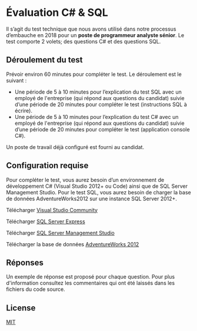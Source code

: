 # Évaluation C# & SQL

Il s’agit du test technique que nous avons utilisé dans notre processus d’embauche en 2018 pour un __poste de programmeur analyste sénior__. Le test comporte 2 volets; des questions C# et des questions SQL.

## Déroulement du test

Prévoir environ 60 minutes pour compléter le test. Le déroulement est le suivant : 

* Une période de 5 à 10 minutes pour l’explication du test SQL avec un employé de l'entreprise (qui répond aux questions du candidat) suivie d’une période de 20 minutes pour compléter le test (instructions SQL à écrire).
* Une période de 5 à 10 minutes pour l’explication du test C# avec un employé de l'entreprise (qui répond aux questions du candidat) suivie d’une période de 20 minutes pour compléter le test (application console C#).

Un poste de travail déjà configuré est fourni au candidat.


## Configuration requise

Pour compléter le test, vous aurez besoin d’un environnement de développement C# (Visual Studio 2012+ ou Code) ainsi que de SQL Server Management Studio. Pour le test SQL, vous aurez besoin de charger la base de données AdventureWorks2012 sur une instance SQL Server 2012+.

Télécharger [Visual Studio Community](https://visualstudio.microsoft.com/thank-you-downloading-visual-studio/?sku=Community&rel=15)

Télécharger [SQL Server Express](https://www.microsoft.com/en-ca/sql-server/sql-server-editions-express)

Télécharger [SQL Server Management Studio](https://docs.microsoft.com/en-us/sql/ssms/download-sql-server-management-studio-ssms?view=sql-server-2017)

Télécharger la base de données [AdventureWorks 2012](https://github.com/Microsoft/sql-server-samples/releases/download/adventureworks/AdventureWorks2012.bak)

## Réponses

Un exemple de réponse est proposé pour chaque question. Pour plus d'information consultez les commentaires qui ont été laissés dans les fichiers du code source.


## License
[MIT](https://choosealicense.com/licenses/mit/)